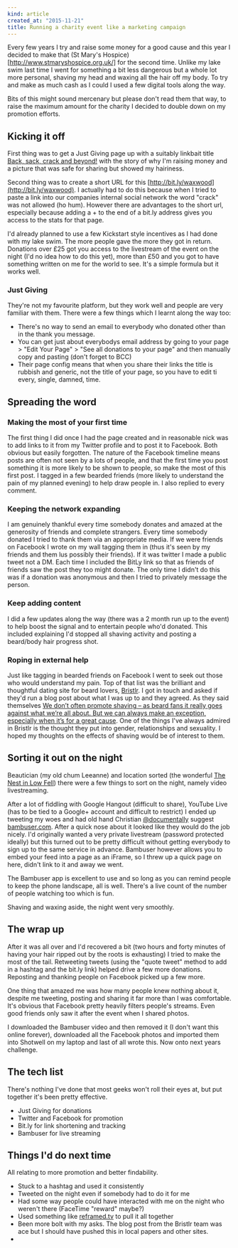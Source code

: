 ```yaml
---
kind: article
created_at: "2015-11-21"
title: Running a charity event like a marketing campaign
---
```


Every few years I try and raise some money for a good cause and this year I decided to make that (St Mary's Hospice)[http://www.stmaryshospice.org.uk/] for the second time.  Unlike my lake swim last time I went for something a bit less dangerous but a whole lot more personal, shaving my head and waxing all the hair off my body.  To try and make as much cash as I could I used a few digital tools along the way.

Bits of this might sound mercenary but please don't read them that way, to raise the maximum amount for the charity I decided to double down on my promotion efforts.

## Kicking it off

First thing was to get a Just Giving page up with a suitably linkbait title [Back, sack, crack and beyond!](https://www.justgiving.com/back-sack-crack-plus) with the story of why I'm raising money and a picture that was safe for sharing but showed my hairiness.  

Second thing was to create a short URL for this [http://bit.ly/waxwood](http://bit.ly/waxwood).  I actually had to do this because when I tried to paste a link into our companies internal social network the word "crack" was not allowed (ho hum).  However there are advantages to the short url, especially because adding a + to the end of a bit.ly address gives you access to the stats for that page.

I'd already planned to use a few Kickstart style incentives as I had done with my lake swim.  The more people gave the more they got in return.  Donations over £25 got you access to the livestream of the event on the night (I'd no idea how to do this yet), more than £50 and you got to have something written on me for the world to see.  It's a simple formula but it works well.


### Just Giving
They're not my favourite platform, but they work well and people are very familiar with them.  There were a few things which I learnt along the way too:

* There's no way to send an email to everybody who donated other than in the thank you message.
* You can get just about everybodys email address by going to your page > "Edit Your Page" > "See all donations to your page" and then manually copy and pasting (don't forget to BCC)
* Their page config means that when you share their links the title is rubbish and generic, not the title of your page, so you have to edit ti every, single, damned, time.

## Spreading the word

### Making the most of your first time

The first thing I did once I had the page created and in reasonable nick was to add links to it from my Twitter profile and to post it to Facebook.  Both obvious but easily forgotten.  The nature of the Facebook timeline means posts are often not seen by a lots of people, and that the first time you post something it is more likely to be shown to people, so make the most of this first post.  I tagged in a few bearded friends (more likely to understand the pain of my planned evening) to help draw people in.  I also replied to every comment.

### Keeping the network expanding

I am genuinely thankful every time somebody donates and amazed at the generosity of friends and complete strangers.  Every time somebody donated I tried to thank them via an appropriate media.  If we were friends on Facebook I wrote on my wall  tagging them in (thus it's seen by my friends and them lus possibly their friends).  If it was twitter I made a public tweet not a DM.  Each time I included the BitLy link so that as friends of friends saw the post they too might donate.  The only time I didn't do this was if a donation was anonymous and then I tried to privately message the person.


### Keep adding content

I did a few updates along the way (there was a 2 month run up to the event) to help boost the signal and to entertain people who'd donated.  This included explaining I'd stopped all shaving activity and posting a beard/body hair progress shot.

### Roping in external help

Just like tagging in bearded friends on Facebook I went to seek out those who would understand my pain.  Top of that list was the brilliant and thoughtful dating site for beard lovers, [Bristlr](http://www.bristlr.com/).  I got in touch and asked if they'd run a blog post about what I was up to and they agreed.  As they said themselves [We don’t often promote shaving – as beard fans it really goes against what we’re all about. But we can always make an exception, especially when it’s for a great cause](http://blog.bristlr.com/the-shaving-of-oli-wood/).  One of the things I've always admired in Bristlr is the thought they put into gender, relationships and sexuality.  I hoped my thoughts on the effects of shaving would be of interest to them.

## Sorting it out on the night

Beautician (my old chum Leeanne) and location sorted (the wonderful [The Nest in Low Fell](https://www.facebook.com/TheNestLowFell/)) there were a few things to sort on the night, namely video livestreaming.

After a lot of fiddling with Google Hangout (difficult to share), YouTube Live (has to be tied to a Google+ account and difficult to restrict) I ended up tweeting my woes and had old hand Christian [@documentally](https://twitter.com/documentally) suggest [bambuser.com](http://www.bambuser.com).  After a quick nose about it looked like they would do the job nicely.  I'd originally wanted a very private livestream (password protected ideally) but this turned out to be pretty difficult without getting everybody to sign up to the same service in advance.  Bambuser however allows you to embed your feed into a page as an iFrame, so I threw up a quick page on here, didn't link to it and away we went.

The Bambuser app is excellent to use and so long as you can remind people to keep the phone landscape, all is well.  There's a live count of the number of people watching too which is fun.

Shaving and waxing aside, the night went very smoothly.


## The wrap up

After it was all over and I'd recovered a bit (two hours and forty minutes of having your hair ripped out by the roots is exhausting) I tried to make the most of the tail.  Retweeting tweets (using the "quote tweet" method to add in a hashtag and the bit.ly link) helped drive a few more donations.  Reposting and thanking people on Facebook picked up a few more.

One thing that amazed me was how many people knew nothing about it, despite me tweeting, posting and sharing it far more than I was comfortable.  It's obvious that Facebook pretty heavily filters people's streams.  Even good friends only saw it after the event when I shared photos.

I downloaded the Bambuser video and then removed it (I don't want this online forever), downloaded all the Facebook photos and imported them into Shotwell on my laptop and last of all wrote this.  Now onto next years challenge.

## The tech list

There's nothing I've done that most geeks won't roll their eyes at, but put together it's been pretty effective.

* Just Giving for donations
* Twitter and Facebook for promotion
* Bit.ly for link shortening and tracking
* Bambuser for live streaming

## Things I'd do next time

All relating to more promotion and better findability.

* Stuck to a hashtag and used it consistently 
* Tweeted on the night even if somebody had to do it for me
* Had some way people could have interacted with me on the night who weren't there (FaceTime "reward" maybe?)
* Used something like [reframed.tv](http://reframed.tv) to pull it all together
* Been more bolt with my asks.  The blog post from the Bristlr team was ace but I should have pushed this in local papers and other sites.
* 